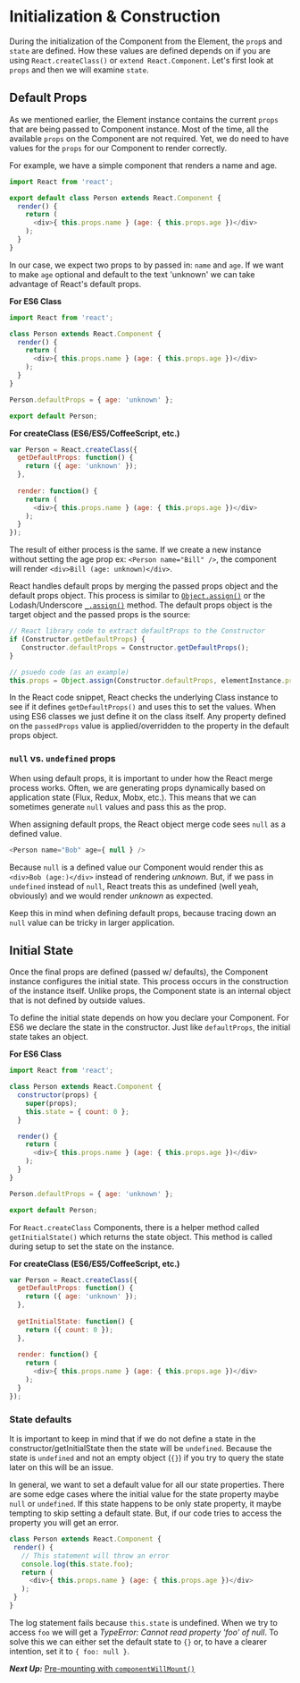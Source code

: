 # Initialization & Construction
 During the initialization of the Component from the Element, the `prop`s and `state` are defined. How these values are defined depends on if you are using `React.createClass()` or `extend React.Component`. Let's first look at `props` and then we will examine `state`.

## Default Props
As we mentioned earlier, the Element instance contains the current `props` that are being passed to Component instance. Most of the time, all the available `props` on the Component are not required. Yet, we do need to have values for the `props` for our Component to render correctly.

For example, we have a simple component that renders a name and age.

```javascript
import React from 'react';

export default class Person extends React.Component {
  render() {
    return (
      <div>{ this.props.name } (age: { this.props.age })</div>
    );
  }
}
```


In our case, we expect two props to by passed in: `name` and `age`. If we want to make `age` optional and default to the text 'unknown' we can take advantage of React's default props. 

**For ES6 Class**
```javascript
import React from 'react';

class Person extends React.Component {
  render() {
    return (
      <div>{ this.props.name } (age: { this.props.age })</div>
    );
  }
}

Person.defaultProps = { age: 'unknown' };

export default Person;
```

**For createClass (ES6/ES5/CoffeeScript, etc.)**

```javascript
var Person = React.createClass({
  getDefaultProps: function() {
    return ({ age: 'unknown' });
  },
  
  render: function() {
    return (
      <div>{ this.props.name } (age: { this.props.age })</div>
    );
  }
});
```

The result of either process is the same. If we create a new instance without setting the age prop ex: `<Person name="Bill" />`, the component will render `<div>Bill (age: unknown)</div>`.

React handles default props by merging the passed props object and the default props object. This process is similar to [`Object.assign()`](https://developer.mozilla.org/en-US/docs/Web/JavaScript/Reference/Global_Objects/Object/assign) or the Lodash/Underscore [`_.assign()`](https://lodash.com/docs#assign) method. The default props object is the target object and the passed props is the source:

```javascript
// React library code to extract defaultProps to the Constructor
if (Constructor.getDefaultProps) {
   Constructor.defaultProps = Constructor.getDefaultProps();
}

// psuedo code (as an example)
this.props = Object.assign(Constructor.defaultProps, elementInstance.props);
```

In the React code snippet, React checks the underlying Class instance to see if it defines `getDefaultProps()` and uses this to set the values. When using ES6 classes we just define it on the class itself. Any property defined on the `passedProps` value is applied/overridden to the property in the default props object.

### `null` vs. `undefined` props
When using default props, it is important to under how the React merge process works. Often, we are generating props dynamically based on application state (Flux, Redux, Mobx, etc.). This means that we can sometimes generate `null` values and pass this as the prop.

When assigning default props, the React object merge code sees `null` as a defined value.

```javascript
<Person name="Bob" age={ null } />
```

Because `null` is a defined value our Component would render this as `<div>Bob (age:)</div>` instead of rendering *unknown*. But, if we pass in `undefined` instead of `null`, React treats this as undefined (well yeah, obviously) and we would render *unknown* as expected.

Keep this in mind when defining default props, because tracing down an `null` value can be tricky in larger application.

## Initial State
 Once the final props are defined (passed w/ defaults), the Component instance configures the initial state. This process occurs in the construction of the instance itself. Unlike props, the Component state is an internal object that is not defined by outside values.
 
 To define the initial state depends on how you declare your Component. For ES6 we declare the state in the constructor. Just like `defaultProps`, the initial state takes an object.
 
 **For ES6 Class**
```javascript
import React from 'react';

class Person extends React.Component {
  constructor(props) {
    super(props);
    this.state = { count: 0 };
  }

  render() {
    return (
      <div>{ this.props.name } (age: { this.props.age })</div>
    );
  }
}

Person.defaultProps = { age: 'unknown' };

export default Person;
```

For `React.createClass` Components, there is a helper method called `getInitialState()` which returns the state object. This method is called during setup to set the state on the instance.

**For createClass (ES6/ES5/CoffeeScript, etc.)**

```javascript
var Person = React.createClass({
  getDefaultProps: function() {
    return ({ age: 'unknown' });
  },
  
  getInitialState: function() {
    return ({ count: 0 });
  },
  
  render: function() {
    return (
      <div>{ this.props.name } (age: { this.props.age })</div>
    );
  }
});
```

### State defaults
 It is important to keep in mind that if we do not define a state in the constructor/getInitialState then the state will be `undefined`. Because the state is `undefined` and not an empty object (`{}`) if you try to query the state later on this will be an issue.
 
 In general, we want to set a default value for all our state properties. There are some edge cases where the initial value for the state property maybe `null` or `undefined`. If this state happens to be only state property, it maybe tempting to skip setting a default state. But, if our code tries to access the property you will get an error.
 
 ```javascript
 class Person extends React.Component {
  render() {
    // This statement will throw an error
    console.log(this.state.foo);
    return (
      <div>{ this.props.name } (age: { this.props.age })</div>
    );
  }
}
 ```

The log statement fails because `this.state` is undefined. When we try to access `foo` we will get a *TypeError: Cannot read property 'foo' of null*. To solve this we can either set the default state to `{}` or, to have a clearer intention, set it to `{ foo: null }`.

***Next Up:*** [Pre-mounting with `componentWillMount()`](premounting_with_componentwillmount.md)